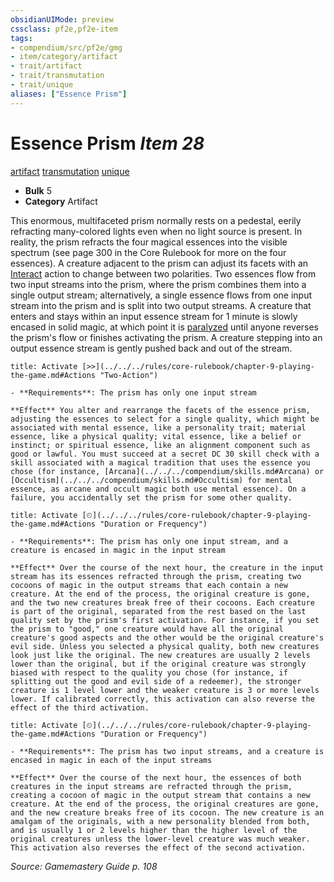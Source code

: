 ```yaml
---
obsidianUIMode: preview
cssclass: pf2e,pf2e-item
tags:
- compendium/src/pf2e/gmg
- item/category/artifact
- trait/artifact
- trait/transmutation
- trait/unique
aliases: ["Essence Prism"]
---
```

# Essence Prism *Item 28*  
[artifact](../../../Rules/traits/artifact-gmg.md)  [transmutation](../../../Rules/traits/transmutation.md)  [unique](../../../Rules/traits/unique.md)  

- **Bulk** 5
- **Category** Artifact

This enormous, multifaceted prism normally rests on a pedestal, eerily refracting many-colored lights even when no light source is present. In reality, the prism refracts the four magical essences into the visible spectrum (see page 300 in the Core Rulebook for more on the four essences). A creature adjacent to the prism can adjust its facets with an [Interact](../../../Rules/actions/interact.md) action to change between two polarities. Two essences flow from two input streams into the prism, where the prism combines them into a single output stream; alternatively, a single essence flows from one input stream into the prism and is split into two output streams. A creature that enters and stays within an input essence stream for 1 minute is slowly encased in solid magic, at which point it is [paralyzed](../../../Rules/conditions.md#Paralyzed) until anyone reverses the prism's flow or finishes activating the prism. A creature stepping into an output essence stream is gently pushed back and out of the stream.

```ad-embed-ability
title: Activate [>>](../../../rules/core-rulebook/chapter-9-playing-the-game.md#Actions "Two-Action")

- **Requirements**: The prism has only one input stream

**Effect** You alter and rearrange the facets of the essence prism, adjusting the essences to select for a single quality, which might be associated with mental essence, like a personality trait; material essence, like a physical quality; vital essence, like a belief or instinct; or spiritual essence, like an alignment component such as good or lawful. You must succeed at a secret DC 30 skill check with a skill associated with a magical tradition that uses the essence you chose (for instance, [Arcana](../../../compendium/skills.md#Arcana) or [Occultism](../../../compendium/skills.md#Occultism) for mental essence, as arcane and occult magic both use mental essence). On a failure, you accidentally set the prism for some other quality.
```

```ad-embed-ability
title: Activate [⏲](../../../rules/core-rulebook/chapter-9-playing-the-game.md#Actions "Duration or Frequency")

- **Requirements**: The prism has only one input stream, and a creature is encased in magic in the input stream

**Effect** Over the course of the next hour, the creature in the input stream has its essences refracted through the prism, creating two cocoons of magic in the output streams that each contain a new creature. At the end of the process, the original creature is gone, and the two new creatures break free of their cocoons. Each creature is part of the original, separated from the rest based on the last quality set by the prism's first activation. For instance, if you set the prism to "good," one creature would have all the original creature's good aspects and the other would be the original creature's evil side. Unless you selected a physical quality, both new creatures look just like the original. The new creatures are usually 2 levels lower than the original, but if the original creature was strongly biased with respect to the quality you chose (for instance, if splitting out the good and evil side of a redeemer), the stronger creature is 1 level lower and the weaker creature is 3 or more levels lower. If calibrated correctly, this activation can also reverse the effect of the third activation.
```

```ad-embed-ability
title: Activate [⏲](../../../rules/core-rulebook/chapter-9-playing-the-game.md#Actions "Duration or Frequency")

- **Requirements**: The prism has two input streams, and a creature is encased in magic in each of the input streams

**Effect** Over the course of the next hour, the essences of both creatures in the input streams are refracted through the prism, creating a cocoon of magic in the output stream that contains a new creature. At the end of the process, the original creatures are gone, and the new creature breaks free of its cocoon. The new creature is an amalgam of the originals, with a new personality blended from both, and is usually 1 or 2 levels higher than the higher level of the original creatures unless the lower-level creature was much weaker. This activation also reverses the effect of the second activation.
```

*Source: Gamemastery Guide p. 108*
